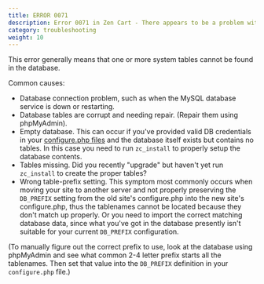```yaml
---
title: ERROR 0071 
description: Error 0071 in Zen Cart - There appears to be a problem with the database. Maintenance is required.
category: troubleshooting 
weight: 10
---
```


This error generally means that one or more system tables cannot be found in the database.

Common causes:
 - Database connection problem, such as when the MySQL database service is down or restarting.
 - Database tables are corrupt and needing repair. (Repair them using phpMyAdmin).
 - Empty database. This can occur if you've provided valid DB credentials in your [configure.php files](/user/miscellaneous/configure/) and the database itself exists but contains no tables. In this case you need to run `zc_install` to properly setup the database contents.
 - Tables missing.  Did you recently "upgrade" but haven't yet run `zc_install` to create the proper tables?
 - Wrong table-prefix setting. This symptom most commonly occurs when moving your site to another server and not properly preserving the `DB_PREFIX` setting from the old site's configure.php into the new site's configure.php, thus the tablenames cannot be located because they don't match up properly. Or you need to import the correct matching database data, since what you've got in the database presently isn't suitable for your current `DB_PREFIX` configuration.

(To manually figure out the correct prefix to use, look at the database using phpMyAdmin and see what common 2-4 letter prefix starts all the tablenames. Then set that value into the `DB_PREFIX` definition in your `configure.php` file.)


